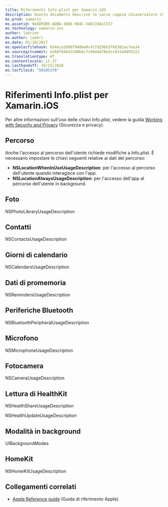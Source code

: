 ```yaml
---
title: Riferimenti Info.plist per Xamarin.iOS
description: Questo documento descrive le varie coppie chiave/valore che possono essere configurate nel file Info.plist di un'applicazione Xamarin.iOS. Queste chiavi sono necessarie se l'app esegue attività specifiche, come l'accesso a percorsi, foto, microfono o fotocamera.
ms.prod: xamarin
ms.assetid: 944DFDB5-ADBA-4D6E-984C-5AEC19A1CC57
ms.technology: xamarin-ios
author: lobrien
ms.author: laobri
ms.date: 01/18/2017
ms.openlocfilehash: 654eca1098f9486e0c41fd296b3f8d381ac7ea34
ms.sourcegitcommit: e268fd44422d0bbc7c944a678e2cc633a0493122
ms.translationtype: HT
ms.contentlocale: it-IT
ms.lasthandoff: 10/25/2018
ms.locfileid: "50105376"
---
```

# <a name="infoplist-reference-for-xamarinios"></a>Riferimenti Info.plist per Xamarin.iOS

Per altre informazioni sull'uso delle chiavi Info.plist, vedere la guida [Working with Security and Privacy](~/ios/app-fundamentals/security-privacy.md) (Sicurezza e privacy). 

## <a name="location"></a>Percorso 

Anche l'accesso al percorso dell'utente richiede modifiche a Info.plist. È necessario impostare le chiavi seguenti relative ai dati del percorso: 

* **NSLocationWhenInUseUsageDescription**: per l'accesso al percorso dell'utente quando interagisce con l'app. 
* **NSLocationAlwaysUsageDescription**: per l'accesso dell'app al percorso dell'utente in background.

## <a name="photos"></a>Foto 

NSPhotoLibraryUsageDescription  

## <a name="contacts"></a>Contatti 

NSContactsUsageDescription 

## <a name="calendar-data"></a>Giorni di calendario 
    
NSCalendarsUsageDescription 

## <a name="reminder-data"></a>Dati di promemoria 
    
NSRemindersUsageDescription 

## <a name="bluetooth-peripherals"></a>Periferiche Bluetooth 
    
NSBluetoothPeripheralUsageDescription 

## <a name="microphone"></a>Microfono 

NSMicrophoneUsageDescription 

## <a name="camera"></a>Fotocamera 
    
NSCameraUsageDescription 

## <a name="reading-healthkit"></a>Lettura di HealthKit  

NSHealthShareUsageDescription 

NSHealthUpdateUsageDescription 

## <a name="background-modes"></a>Modalità in background 
    
UIBackgroundModes 

## <a name="homekit"></a>HomeKit 

NSHomeKitUsageDescription 


## <a name="related-links"></a>Collegamenti correlati

- [Apple Reference guide](https://developer.apple.com/library/content/documentation/General/Reference/InfoPlistKeyReference/Articles/iPhoneOSKeys.html#//apple_ref/doc/uid/TP40009252-SW10) (Guida di riferimento Apple).
